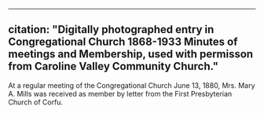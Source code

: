 
---
citation: "Digitally photographed entry in **Congregational Church 1868-1933 Minutes of meetings and Membership**, used with permisson from Caroline Valley Community Church."
---

At a regular meeting of the Congregational Church June 13, 1880, Mrs. Mary A. Mills was received as member by letter from the First Presbyterian Church of Corfu.
